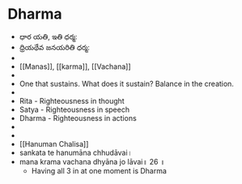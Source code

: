 # Dharma
- ధార యతి, ఇతి ధర్మ:
- ధ్రియథేవ జనయరితి ధర్మ:
-
- [[Manas]], [[karma]], [[Vachana]]
-
- One that sustains. What does it sustain? Balance in the creation.
-
- Rita - Righteousness in thought
- Satya - Righteousness in speech
- Dharma - Righteousness in actions
-
-
- [[Hanuman Chalisa]]
- sankata te hanumāna chhudāvai।
- mana krama vachana dhyāna jo lāvai॥ 26 ॥
	- Having all 3 in at one moment is Dharma